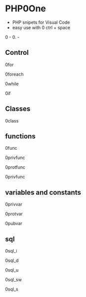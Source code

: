 <h1>PHP0One</h1>
<ul>
  <li>PHP snipets for Visual Code</li>
  <li>easy use with 0<name> ctrl + space</li>
 </ul>
 
 0  - <?php ?>
 0. - <?php } ?>
 
 <h2>Control</h2>
 <p>0for
 <p>0foreach
 <p>0while
 <p>0if
 
 <h2>Classes</h2>
 0class
 
 <h2>functions</h2>
 <p>0func
 <p>0privfunc
 <p>0protfunc
 <p>0privfunc
 
 <h2>variables and constants</h2>
 <p>0privvar
 <p>0protvar
 <p>0pubvar
 
 <h2>sql</h2>
 <p>0sql_i
 <p>0sql_d
 <p>0sql_u
 <p>0sql_sw
 <p>0sql_s
 
